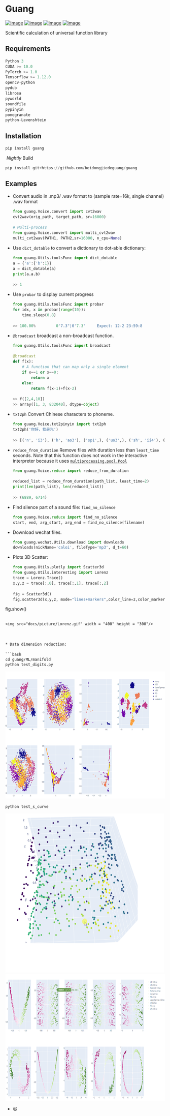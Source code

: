 # Guang

[![image](https://img.shields.io/badge/Pypi-0.0.7.7.3-green.svg)](https://pypi.org/project/guang)
[![image](https://img.shields.io/badge/python-3.X-blue.svg)](https://www.python.org/)
[![image](https://img.shields.io/badge/license-GNU_GPL--v3-blue.svg)](LICENSE)
[![image](https://img.shields.io/badge/author-K.y-orange.svg?style=flat-square&logo=appveyor)](https://github.com/beidongjiedeguang)




Scientific calculation of universal function library

## Requirements

```python
Python 3
CUDA >= 10.0
PyTorch >= 1.0
Tensorflow >= 1.12.0
opencv-python
pydub
librosa
pyworld
soundfile
pypinyin
pomegranate
python-Levenshtein
```



## Installation

```python
pip install guang
```

​	*Nightly* Build

```python
pip install git+https://github.com/beidongjiedeguang/guang
```



## Examples

- Convert audio in .mp3/ .wav format to (sample rate=16k, single channel) .wav format

  ```python
  from guang.Voice.convert import cvt2wav
  cvt2wav(orig_path, target_path, sr=16000)
  
  # Multi-process
  from guang.Voice.convert import multi_cvt2wav 
  multi_cvt2wav(PATH1, PATH2,sr=16000, n_cpu=None)
  ```



* Use `dict_dotable` to convert a dictionary to dot-able dictionary:

  ```python
  from guang.Utils.toolsFunc import dict_dotable
  a = {'a':{'b':1}}
  a = dict_dotable(a)
  print(a.a.b)
  
  >> 1
  ```

  

* Use `probar` to display current progress

  ```python
  from guang.Utils.toolsFunc import probar
  for idx, x in probar(range(10)):
      time.sleep(0.8)
  
  >> 100.00%         0'7.3"|0'7.3"     Expect: 12-2 23:59:8
  ```

  

* `@broadcast`  broadcast a non-broadcast function.

  ```python
  from guang.Utils.toolsFunc import broadcast
  
  @broadcast
  def f(x):
      # A function that can map only a single element
      if x==1 or x==0:
          return x
      else:
          return f(x-1)+f(x-2)
  
  >> f([2,4,10])
  >> array([1, 3, 832040], dtype=object)
  ```

  

* `txt2ph` Convert Chinese characters to phoneme.

  ```python
  from guang.Voice.txt2pinyin import txt2ph
  txt2ph('你好，我是光')
  
  >> [('n', 'i3'), ('h', 'ao3'), ('sp1',), ('uo3',), ('sh', 'ii4'), ('g', 'uang1')]
  ```




* `reduce_from_duration` Remove files with duration less than `least_time` seconds. 
  Note that this function does not work in the interactive interpreter because it uses [`multiprocessing.pool.Pool`](https://docs.python.org/zh-cn/3/library/multiprocessing.html#multiprocessing.pool.Pool)

  ```python
  from guang.Voice.reduce import reduce_from_duration
  
  reduced_list = reduce_from_duration(path_list, least_time=2)
  print(len(path_list), len(reduced_list))
  
  >> (6889, 6714)
  ```



* Find silence part of a sound file: `find_no_silence`

  ```python
  from guang.Voice.reduce import find_no_silence
  start, end, arg_start, arg_end = find_no_silence(filename)
  ```

  

* Download wechat files.

  ```python
  from guang.wechat.Utils.download import downloads
  downloads(nickName='caloi', fileType='mp3', d_t=60)
  ```




* Plots 3D Scatter:

  ```python
  from guang.Utils.plotly import Scatter3d
  from guang.Utils.interesting import Lorenz
  trace = Lorenz.Trace()
  x,y,z = trace[:,0], trace[:,1], trace[:,2]
  
  fig = Scatter3d()
  fig.scatter3d(x,y,z, mode="lines+markers",color_line=z,color_marker=None,marker_size=2)
fig.show()
  ```
  
  <img src="docs/picture/Lorenz.gif" width = "400" height = "300"/>



* Data dimension reduction:

  ```bash
  cd guang/ML/manifold
  python test_digits.py
  ```

  <img src="docs/picture/digits_dimension_reduction.PNG" width = "800" height = "400" />

  ```bash
  python test_s_curve
  ```

  

  <img src="docs/picture/s_curve.gif" width = "500" height = "500" />

  <img src="docs/picture/s_curve_dimension_reduction.PNG" width = "1000" height = "400"/>











* :smiley: 





























